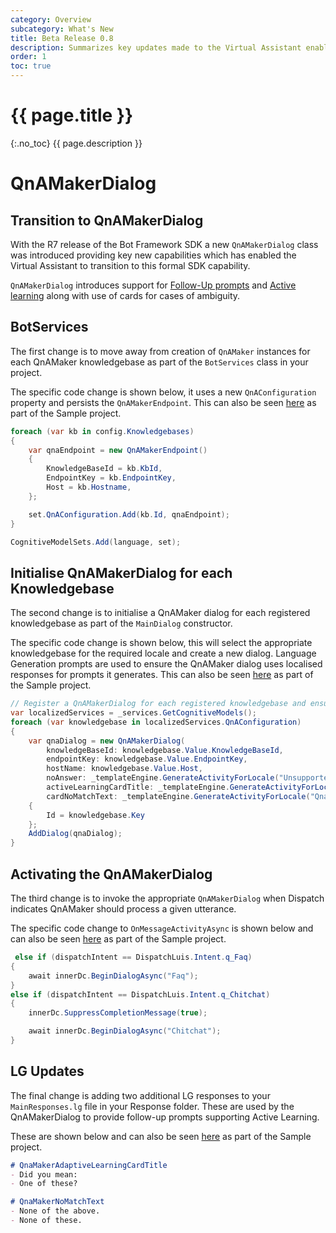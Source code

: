 ```yaml
---
category: Overview
subcategory: What's New
title: Beta Release 0.8
description: Summarizes key updates made to the Virtual Assistant enabling you to easily update parts of your existing Assistant
order: 1
toc: true
---
```


# {{ page.title }}
{:.no_toc}
{{ page.description }}

# QnAMakerDialog

## Transition to QnAMakerDialog

With the R7 release of the Bot Framework SDK a new `QnAMakerDialog` class was introduced providing key new capabilities which has enabled the Virtual Assistant to transition to this formal SDK capability.

`QnAMakerDialog` introduces support for [Follow-Up prompts](https://docs.microsoft.com/en-us/azure/cognitive-services/qnamaker/how-to/multiturn-conversation) and [Active learning](https://docs.microsoft.com/en-us/azure/cognitive-services/qnamaker/how-to/improve-knowledge-base) along with use of cards for cases of ambiguity. 

## BotServices

The first change is to move away from creation of `QnAMaker` instances for each QnAMaker knowledgebase as part of the `BotServices` class in your project.

The specific code change is shown below, it uses a new `QnAConfiguration` property and persists the `QnAMakerEndpoint`. This can also be seen [here](https://github.com/microsoft/botframework-solutions/blob/master/templates/Virtual-Assistant-Template/csharp/Sample/VirtualAssistantSample/Services/BotServices.cs) as part of the Sample project.

```csharp
foreach (var kb in config.Knowledgebases)
{
    var qnaEndpoint = new QnAMakerEndpoint()
    {
        KnowledgeBaseId = kb.KbId,
        EndpointKey = kb.EndpointKey,
        Host = kb.Hostname,
    };

    set.QnAConfiguration.Add(kb.Id, qnaEndpoint);
}

CognitiveModelSets.Add(language, set);
```

## Initialise QnAMakerDialog for each Knowledgebase

The second change is to initialise a QnAMaker dialog for each registered knowledgebase as part of the `MainDialog` constructor.

The specific code change is shown below, this will select the appropriate knowledgebase for the required locale and create a new dialog. Language Generation prompts are used to ensure the QnAMaker dialog uses localised responses for prompts it generates. This can also be seen [here](https://github.com/microsoft/botframework-solutions/blob/master/templates/Virtual-Assistant-Template/csharp/Sample/VirtualAssistantSample/Dialogs/MainDialog.cs) as part of the Sample project.

```csharp
// Register a QnAMakerDialog for each registered knowledgebase and ensure localised responses are provided.
var localizedServices = _services.GetCognitiveModels();
foreach (var knowledgebase in localizedServices.QnAConfiguration)
{
    var qnaDialog = new QnAMakerDialog(
        knowledgeBaseId: knowledgebase.Value.KnowledgeBaseId,
        endpointKey: knowledgebase.Value.EndpointKey,
        hostName: knowledgebase.Value.Host,
        noAnswer: _templateEngine.GenerateActivityForLocale("UnsupportedMessage"),
        activeLearningCardTitle: _templateEngine.GenerateActivityForLocale("QnaMakerAdaptiveLearningCardTitle").Text,
        cardNoMatchText: _templateEngine.GenerateActivityForLocale("QnaMakerNoMatchText").Text)
    {
        Id = knowledgebase.Key
    };
    AddDialog(qnaDialog);
}
```

## Activating the QnAMakerDialog

The third change is to invoke the appropriate `QnAMakerDialog` when Dispatch indicates QnAMaker should process a given utterance.

The specific code change to `OnMessageActivityAsync` is shown below and can also be seen [here](https://github.com/microsoft/botframework-solutions/blob/master/templates/Virtual-Assistant-Template/csharp/Sample/VirtualAssistantSample/Dialogs/MainDialog.cs) as part of the Sample project.

```csharp
 else if (dispatchIntent == DispatchLuis.Intent.q_Faq)
{
    await innerDc.BeginDialogAsync("Faq");
}
else if (dispatchIntent == DispatchLuis.Intent.q_Chitchat)
{
    innerDc.SuppressCompletionMessage(true);

    await innerDc.BeginDialogAsync("Chitchat");
}
```

## LG Updates

The final change is adding two additional LG responses to your `MainResponses.lg` file in your Response folder. These are used by the QnAMakerDialog to provide follow-up prompts supporting Active Learning.

These are shown below and can also be seen [here](https://github.com/microsoft/botframework-solutions/blob/master/templates/Virtual-Assistant-Template/csharp/Sample/VirtualAssistantSample/Responses/MainResponses.lg) as part of the Sample project.

```markdown
# QnaMakerAdaptiveLearningCardTitle
- Did you mean:
- One of these?

# QnaMakerNoMatchText
- None of the above.
- None of these.
```

